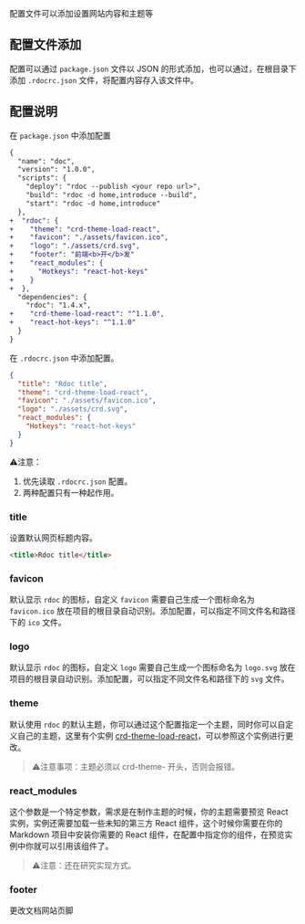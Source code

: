 <!--
title: 配置文件
sort: 4
-->

配置文件可以添加设置网站内容和主题等

## 配置文件添加

配置可以通过 `package.json` 文件以 JSON 的形式添加，也可以通过，在根目录下添加 `.rdocrc.json` 文件，将配置内容存入该文件中。

## 配置说明

在 `package.json` 中添加配置

```diff
{
  "name": "doc",
  "version": "1.0.0",
  "scripts": {
    "deploy": "rdoc --publish <your repo url>",
    "build": "rdoc -d home,introduce --build",
    "start": "rdoc -d home,introduce"
  },
+  "rdoc": {
+    "theme": "crd-theme-load-react",
+    "favicon": "./assets/favicon.ico",
+    "logo": "./assets/crd.svg",
+    "footer": "前端<b>开</b>发"
+    "react_modules": {
+      "Hotkeys": "react-hot-keys"
+    }
+  },
  "dependencies": {
    "rdoc": "1.4.x",
+    "crd-theme-load-react": "^1.1.0",
+    "react-hot-keys": "^1.1.0"
  }
}
```

在 `.rdocrc.json` 中添加配置。

```json
{
  "title": "Rdoc title",
  "theme": "crd-theme-load-react",
  "favicon": "./assets/favicon.ico",
  "logo": "./assets/crd.svg",
  "react_modules": {
    "Hotkeys": "react-hot-keys"
  }
}
```

⚠️注意：
1. 优先读取 `.rdocrc.json` 配置。
2. 两种配置只有一种起作用。

### title

设置默认网页标题内容。

```html
<title>Rdoc title</title>
```

### favicon

默认显示 `rdoc` 的图标，自定义 `favicon` 需要自己生成一个图标命名为 `favicon.ico` 放在项目的根目录自动识别。添加配置，可以指定不同文件名和路径下的 `ico` 文件。

### logo

默认显示 `rdoc` 的图标，自定义 `logo` 需要自己生成一个图标命名为 `logo.svg` 放在项目的根目录自动识别。添加配置，可以指定不同文件名和路径下的 `svg` 文件。

### theme

默认使用 `rdoc` 的默认主题，你可以通过这个配置指定一个主题，同时你可以自定义自己的主题，这里有个实例 [crd-theme-load-react](https://github.com/react-doc/crd-theme-load-react)，可以参照这个实例进行更改。

> ⚠️注意事项：主题必须以 crd-theme- 开头，否则会报错。

### react_modules

这个参数是一个特定参数，需求是在制作主题的时候，你的主题需要预览 React 实例，实例还需要加载一些未知的第三方 React 组件，这个时候你需要在你的 Markdown 项目中安装你需要的 React 组件，在配置中指定你的组件，在预览实例中你就可以引用该组件了。

> ⚠️注意：还在研究实现方式。

### footer

更改文档网站页脚
